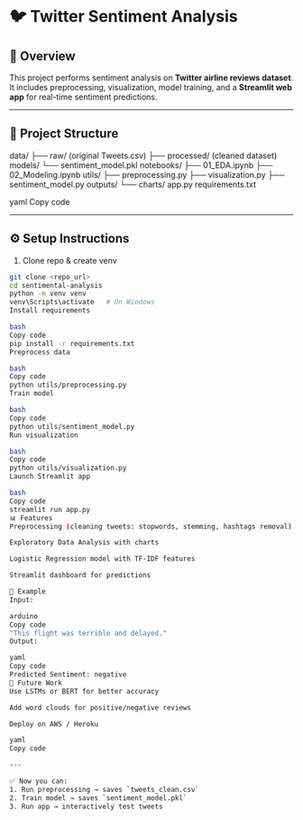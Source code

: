 # 🐦 Twitter Sentiment Analysis

## 📌 Overview
This project performs sentiment analysis on **Twitter airline reviews dataset**.  
It includes preprocessing, visualization, model training, and a **Streamlit web app** for real-time sentiment predictions.

---

## 📂 Project Structure
data/
├── raw/ (original Tweets.csv)
├── processed/ (cleaned dataset)
models/
└── sentiment_model.pkl
notebooks/
├── 01_EDA.ipynb
├── 02_Modeling.ipynb
utils/
├── preprocessing.py
├── visualization.py
├── sentiment_model.py
outputs/
└── charts/
app.py
requirements.txt

yaml
Copy code

---

## ⚙️ Setup Instructions
1. Clone repo & create venv
```bash
git clone <repo_url>
cd sentimental-analysis
python -m venv venv
venv\Scripts\activate   # On Windows
Install requirements

bash
Copy code
pip install -r requirements.txt
Preprocess data

bash
Copy code
python utils/preprocessing.py
Train model

bash
Copy code
python utils/sentiment_model.py
Run visualization

bash
Copy code
python utils/visualization.py
Launch Streamlit app

bash
Copy code
streamlit run app.py
📊 Features
Preprocessing (cleaning tweets: stopwords, stemming, hashtags removal)

Exploratory Data Analysis with charts

Logistic Regression model with TF-IDF features

Streamlit dashboard for predictions

🚀 Example
Input:

arduino
Copy code
"This flight was terrible and delayed."
Output:

yaml
Copy code
Predicted Sentiment: negative
🔮 Future Work
Use LSTMs or BERT for better accuracy

Add word clouds for positive/negative reviews

Deploy on AWS / Heroku

yaml
Copy code

---

✅ Now you can:
1. Run preprocessing → saves `tweets_clean.csv`
2. Train model → saves `sentiment_model.pkl`
3. Run app → interactively test tweets  